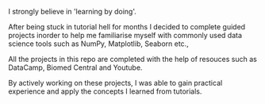 I strongly believe in 'learning by doing'.

After being stuck in tutorial hell for months I decided to complete guided projects inorder to help me familiarise myself with commonly used data science tools such as NumPy, Matplotlib, Seaborn etc.,

All the projects in this repo are completed with the help of resouces such as DataCamp, Biomed Central and Youtube.

By actively working on these projects, I was able to gain practical experience and apply the concepts I learned from tutorials. 
